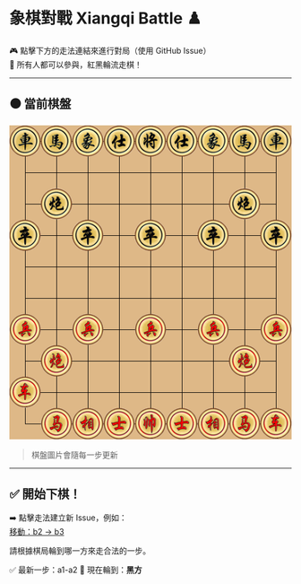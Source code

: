 # 象棋對戰 Xiangqi Battle ♟️

🎮 點擊下方的走法連結來進行對局（使用 GitHub Issue）  
👥 所有人都可以參與，紅黑輪流走棋！

---

## ⚫️ 當前棋盤

![current board](./images/board.png)

> 棋盤圖片會隨每一步更新

---

## ✅ 開始下棋！

➡️ 點擊走法建立新 Issue，例如：  
[移動：b2 → b3](https://github.com/Asriel0727/xiangqi-battle/issues/new?title=xiangqi%7Cmove%7Cb2-b3%7Cgame001)

請根據棋局輪到哪一方來走合法的一步。

✅ 最新一步：a1-a2
🎯 現在輪到：**黑方**
